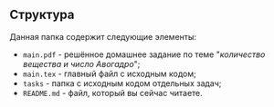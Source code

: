 ## Структура

Данная папка содержит следующие элементы:

* `main.pdf` - решённое домашнее задание по теме "*количество вещества и число Авогадро*";
* `main.tex` - главный файл с исходным кодом;
* `tasks` - папка с исходным кодом отдельных задач;
* `README.md` - файл, который вы сейчас читаете.
